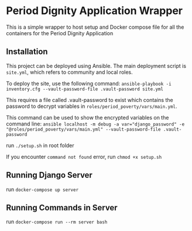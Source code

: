 # Period Dignity Application Wrapper

This is a simple wrapper to host setup and Docker compose file for all the containers for the Period Dignity Application

## Installation

This project can be deployed using Ansible. The main deployment script is `site.yml`, which refers to community and local roles.

To deploy the site, use the following command:
`ansible-playbook -i inventory.cfg --vault-password-file .vault-password site.yml`

This requires a file called .vault-password to exist which contains the password to decrypt variables in `roles/period_poverty/vars/main.yml`.

This command can be used to show the encrypted variables on the command line:
`ansible localhost -m debug -a var="django_password" -e "@roles/period_poverty/vars/main.yml" --vault-password-file .vault-password`

run `./setup.sh` in root folder

If you encounter `command not found` error, run `chmod +x setup.sh`

## Running Django Server

run `docker-compose up server`

## Running Commands in Server

run `docker-compose run --rm server bash`
